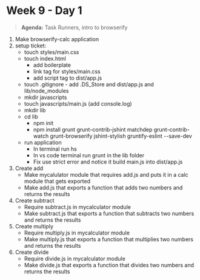 # Week 9 - Day 1

> **Agenda:** Task Runners, intro to browserify

1.  Make browserify-calc application
2.  setup ticket:
    * touch styles/main.css
    * touch index.html
      * add boilerplate
      * link tag for styles/main.css
      * add script tag to dist/app.js
    * touch .gitignore - add .DS_Store and dist/app.js and lib/node_modules
    * mkdir javascripts 
    * touch javascripts/main.js  (add console.log)
    * mkdir lib
    * cd lib
      * npm init
      * npm install grunt grunt-contrib-jshint matchdep grunt-contrib-watch grunt-browserify jshint-stylish gruntify-eslint --save-dev 
    * run application
      * In terminal run hs
      * In vs code terminal run grunt in the lib folder
      * Fix use strict error and notice it build main.js into dist/app.js
3.  Create add
    * Make mycalulator module that requires add.js and puts it in a calc module that gets exported
    * Make add.js that exports a function that adds two numbers and returns the results
4.  Create subtract
    * Require subtract.js in mycalculator module
    * Make subtract.js that exports a function that subtracts two numbers and returns the results
5.  Create multiply
    * Require multiply.js in mycalculator module
    * Make multiply.js that exports a function that multiplies two numbers and returns the results
6.  Create divide
    * Require divide.js in mycalculator module
    * Make divide.js that exports a function that divides two numbers and returns the results
